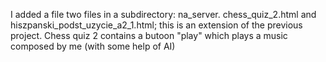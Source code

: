 I added a file two files in a subdirectory: na_server. chess_quiz_2.html and hiszpanski_podst_uzycie_a2_1.html; this is an extension of the previous project. 
Chess quiz 2 contains a butoon "play" which plays a music composed by me (with some help of AI)
